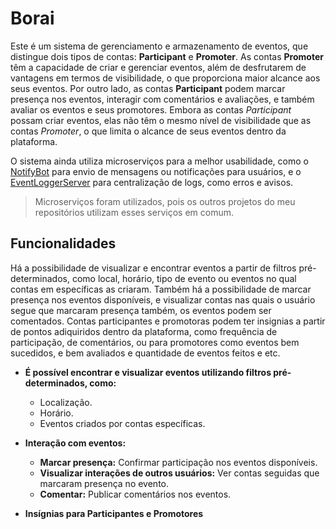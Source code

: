 # Borai

Este é um sistema de gerenciamento e armazenamento de eventos, que distingue dois tipos de contas: **Participant** e **Promoter**. 
As contas **Promoter** têm a capacidade de criar e gerenciar eventos, além de desfrutarem de vantagens em termos de visibilidade, 
o que proporciona maior alcance aos seus eventos. Por outro lado, as contas **Participant** podem marcar presença nos eventos, interagir com comentários e 
avaliações, e também avaliar os eventos e seus promotores. Embora as contas *Participant* possam criar eventos, elas não têm o mesmo nível de visibilidade que as contas *Promoter*, 
o que limita o alcance de seus eventos dentro da plataforma.

O sistema ainda utiliza microserviços para a melhor usabilidade, como o [NotifyBot](https://github.com/sanisamoj/NotifyBot) para envio de mensagens
ou notificações para usuários, e o [EventLoggerServer](https://github.com/sanisamoj/EventLoggerServer) para centralização de logs, como erros e avisos.

> Microserviços foram utilizados, pois os outros projetos do meu repositórios utilizam esses serviços em comum.

## Funcionalidades
Há a possibilidade de visualizar e encontrar eventos a partir de filtros pré-determinados, como local, horário, tipo de evento ou eventos
no qual contas em específicas as criaram. Também há a possibilidade de marcar presença nos eventos disponíveis, e visualizar contas nas quais
o usuário segue que marcaram presença também, os eventos podem ser comentados. Contas participantes e promotoras podem ter insignias a partir de 
pontos adiquiridos dentro da plataforma, como frequência de participação, de comentários, ou para promotores como eventos bem sucedidos, e bem avaliados
e quantidade de eventos feitos e etc.

- **É possível encontrar e visualizar eventos utilizando filtros pré-determinados, como:**

    - Localização.
    - Horário.
    - Eventos criados por contas específicas.


- **Interação com eventos:**

    - **Marcar presença:** Confirmar participação nos eventos disponíveis.
    - **Visualizar interações de outros usuários:** Ver contas seguidas que marcaram presença no evento.
    - **Comentar:** Publicar comentários nos eventos.


- **Insígnias para Participantes e Promotores**